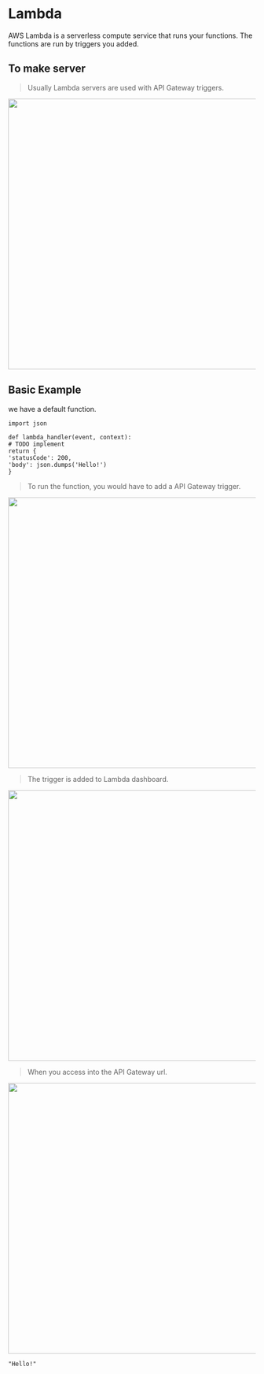 # Lambda
AWS Lambda is a serverless compute service that runs your functions.
The functions are run by triggers you added.

## To make server
> Usually Lambda servers are used with API Gateway triggers.

<img src="https://user-images.githubusercontent.com/83811729/197516546-f6d55d7f-ba63-46b4-b9c2-723ab19fc5ac.png" width="550px">

## Basic Example
we have a default function.
```
import json

def lambda_handler(event, context):
# TODO implement
return {
'statusCode': 200,
'body': json.dumps('Hello!')
}
```

>To run the function, you would have to add a API Gateway trigger.

<img src="https://user-images.githubusercontent.com/83811729/197517985-1ecf8bc4-1e75-40d8-8b71-2963cd87ca0f.png" width="550px">

>The trigger is added to Lambda dashboard.
> 
<img src="https://user-images.githubusercontent.com/83811729/197517765-64dd596a-b2a0-4250-b9d0-d686c1aed336.png" width="550px">

>When you access into the API Gateway url.
<img src="https://user-images.githubusercontent.com/83811729/197518235-38111f49-1d75-4e48-a148-70a3e4c34124.png" width="550px">

    "Hello!"